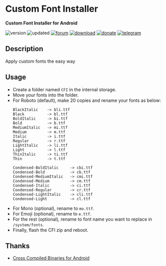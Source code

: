 # Custom Font Installer
**Custom Font Installer for Android**

![version](https://img.shields.io/badge/Version-1.9-brightgreen.svg) 
![updated](https://img.shields.io/badge/Updated-Jul_09,_2020-green.svg) 
[![forum](https://img.shields.io/badge/Forum-XDA-orange.svg)](https://forum.xda-developers.com/apps/magisk/font-headline-fonts-nongthaihoang-t3886349) 
[![download](https://img.shields.io/badge/Download-↓-yellow.svg)](https://github.com/nongthaihoang/custom_font_installer/releases)
[![donate](https://img.shields.io/badge/Donate-Paypal-blue.svg)](https://paypal.me/nongthaihoang)
[![telegram](https://img.shields.io/badge/Help-Telegram-blue.svg)](https://t.me/MagiskFontsDisc)

 
## Description
Apply custom fonts the easy way

## Usage
- Create a folder named ``CFI`` in the internal storage.  
- Move your fonts into the folder.  
- For Roboto (default), make 20 copies and rename your fonts as below:
  ```
  BlackItalic    -> bli.ttf
  Black          -> bl.ttf
  BoldItalic     -> bi.ttf
  Bold           -> b.ttf
  MediumItalic   -> mi.ttf
  Medium         -> m.ttf
  Italic         -> i.ttf
  Regular        -> r.ttf
  LightItalic    -> li.ttf
  Light          -> l.ttf
  ThinItalic     -> ti.ttf
  Thin           -> t.ttf

  Condensed-BoldItalic     -> cbi.ttf
  Condensed-Bold           -> cb.ttf
  Condensed-MediumItalic   -> cmi.ttf
  Condensed-Medium         -> cm.ttf
  Condensed-Italic         -> ci.ttf
  Condensed-Regular        -> cr.ttf
  Condensed-LightItalic    -> cli.ttf
  Condensed-Light          -> cl.ttf
  ```
- For Mono (optional), rename to ``mo.ttf``.  
- For Emoji (optional), rename to ``e.ttf``.  
- For the rest (optional), rename to font name you want to replace in ```/system/fonts```.  
- Finally, flash the CFI zip and reboot.

## Thanks
- [Cross Compiled Binaries for Android](https://github.com/Zackptg5/Cross-Compiled-Binaries-Android)

